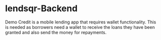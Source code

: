 # lendsqr-Backend
Demo Credit is a mobile lending app that requires wallet functionality. This is needed as borrowers need a wallet to receive the loans they have been granted and also send the money for repayments.
